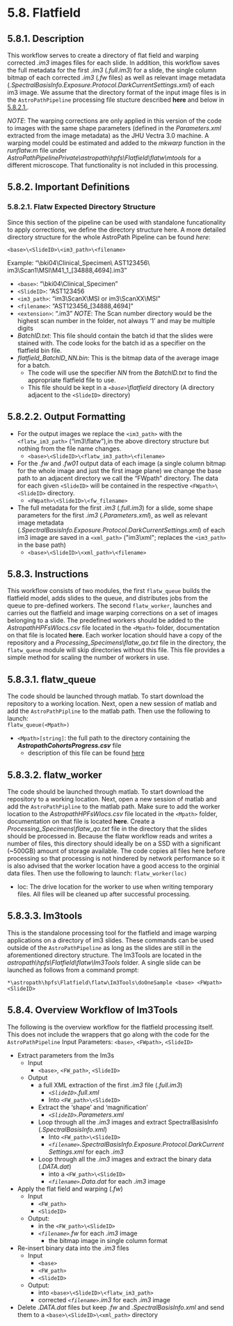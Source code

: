 # 5.8. Flatfield
## 5.8.1. Description
This workflow serves to create a directory of flat field and warping corrected *.im3* images files for each slide. In addition, this workflow saves the full metadata for the first *.im3* (*.full.im3*) for a slide, the single column bitmap of each corrected *.im3* (*.fw* files) as well as relevant image metadata (*.SpectralBasisInfo.Exposure.Protocol.DarkCurrentSettings.xml*) of each im3 image. We assume that the directory format of the input image files is in the ```AstroPathPipeline``` processing file stucture described **here** and below in [5.8.2.1.](#5821-flatw-expected-directory-structure "Title"). 

*NOTE*: The warping corrections are only applied in this version of the code to images with the same shape parameters (defined in the *Parameters.xml* extracted from the image metadata) as the JHU Vectra 3.0 machine. A warping model could be estimated and added to the *mkwarp* function in the *runflatw.m* file under *AstroPathPipelinePrivate\astropath\hpfs\Flatfield\flatw\mtools* for a different microscope. That functionality is not included in this processing. 

## 5.8.2. Important Definitions
### 5.8.2.1. Flatw Expected Directory Structure
Since this section of the pipeline can be used with standalone funcationality to apply corrections, we define the directory structure here. A more detailed directory structure for the whole AstroPath Pipeline can be found *here*: 
```
<base>\<SlideID>\<im3_path>\<filename>
```
Example:  “\\bki04\Clinical_Specimen\ AST123456\ im3\Scan1\MSI\M41_1_[34888,4694].im3”
- ```<base>```: “\\bki04\Clinical_Specimen”
- ```<SlideID>```: “AST123456
- ```<im3_path>```: “im3\ScanX\MSI or im3\ScanXX\MSI”
- ```<filename>```: “AST123456_[34888,4694]”
- ```<extension>```:  “.im3”
*NOTE*: The Scan number directory would be the highest scan number in the <SlideID> folder, not always ‘1’ and may be multiple digits
- *BatchID.txt*: This file should contain the batch id that the slides were stained with. The code looks for the batch id as a specifier on the flatfield bin file.
- *flatfield_BatchID_NN.bin*: This is the bitmap data of the average image for a batch. 
  - The code will use the specifier *NN* from the *BatchID.txt* to find the appropriate flatfield file to use. 
  - This file should be kept in a *```<base>```\flatfield* directory (A directory adjacent to the ```<SlideID>``` directory)

## 5.8.2.2. Output Formatting
- For the output images we replace the ```<im3_path>``` with the ```<flatw_im3_path>``` (“im3\flatw”),in the above directory structure but nothing from the file name changes.
  - ```<base>\<SlideID>\<flatw_im3_path>\<filename>```
- For the *.fw* and *.fw01* output data of each image (a single column bitmap for the whole image and just the first image plane) we change the base path to an adjacent directory we call the “FWpath” directory. The data for each given ```<SlideID>``` will be contained in the respective ```<FWpath>\<SlideID>``` directory.
  - ```<FWpath>\<SlideID>\<fw_filename>```
- The full metadata for the first *.im3* (*.full.im3*) for a slide, some shape parameters for the first *.im3* (*.Parameters.xml*), as well as relevant image metadata (*.SpectralBasisInfo.Exposure.Protocol.DarkCurrentSettings.xml*) of each im3 image are saved in a ```<xml_path>``` ("im3\xml"; replaces the ```<im3_path>``` in the base path)
  - ```<base>\<SlideID>\<xml_path>\<filename>```

## 5.8.3. Instructions
This workflow consists of two modules, the first ```flatw_queue``` builds the flatfield model, adds slides to the queue, and distributes jobs from the queue to pre-defined workers. The second ```flatw_worker```, launches and carries out the flatfield and image warping corrections on a set of images belonging to a slide. The predefined workers should be added to the *AstropathHPFsWlocs.csv* file located in the ```<Mpath>``` folder, documentation on that file is located **here**. Each worker location should have a copy of the repository and a *Processing_Specimens\flatw_qo.txt* file in the directory, the ```flatw_queue``` module will skip directories without this file. This file provides a simple method for scaling the number of workers in use. 

## 5.8.3.1. flatw_queue
The code should be launched through matlab. To start download the repository to a working location. Next, open a new session of matlab and add the ```AstroPathPipline``` to the matlab path. Then use the following to launch:   
``` flatw_queue(<Mpath>) ``` 
- ```<Mpath>[string]```: the full path to the directory containing the ***AstropathCohortsProgress.csv*** file
   - description of this file can be found [here](../../scans#441-astropath_processing-directory "Title")
  
## 5.8.3.2. flatw_worker   
The code should be launched through matlab. To start download the repository to a working location. Next, open a new session of matlab and add the ```AstroPathPipline``` to the matlab path. Make sure to add the worker location to the *AstropathHPFsWlocs.csv* file located in the ```<Mpath>``` folder, documentation on that file is located **here**. Create a *Processing_Specimens\flatw_qo.txt* file in the directory that the slides should be processed in. Because the flatw workflow reads and writes a number of files, this directory should ideally be on a SSD with a significant (~500GB) amount of storage available. The code copies all files here before processing so that processing is not hindered by network performance so it is also advised that the worker location have a good access to the orginial data files. Then use the following to launch:
``` flatw_worker(loc) ``` 
- loc: The drive location for the worker to use when writing temporary files. All files will be cleaned up after successful processing.  

## 5.8.3.3. Im3tools
This is the standalone processing tool for the flatfield and image warping applications on a directory of im3 slides. These commands can be used outside of the ```AstroPathPipeline``` as long as the slides are still in the aforementioned directory structure. The Im3Tools are located in the *astropath\hpfs\Flatfield\flatw\Im3Tools* folder. A single slide can be launched as follows from a command prompt:
```
*\astropath\hpfs\Flatfield\flatw\Im3Tools\doOneSample <base> <FWpath> <SlideID>
```

## 5.8.4. Overview Workflow of Im3Tools
The following is the overview workflow for the flatfield processing itself. This does not include the wrappers that go along with the code for the ```AstroPathPipeline```
Input Parameters: ```<base>```, ```<FWpath>```, ```<SlideID>```
- Extract parameters from the Im3s
  - Input
    - ```<base>```, ```<FW_path>```, ```<SlideID>```
  - Output
    - a full XML extraction of the first *.im3* file (*.full.im3*)
      - *```<SlideID>```.full.xml*
      - Into ```<FW_path>\<SlideID>``` 
    - Extract the ‘shape’ and ‘magnification’
      - *```<SlideID>```.Parameters.xml*
    - Loop through all the *.im3* images and extract SpectralBasisInfo (*.SpectralBasisInfo.xml*)
      - Into ```<FW_path>\<SlideID>```
      - *```<filename>```.SpectralBasisInfo.Exposure.Protocol.DarkCurrentSettings.xml* for each *.im3*
    - Loop through all the *.im3* images and extract the binary data (*.DATA.dat*)
      - into a ```<FW_path>\<SlideID>``` 
      - *```<filename>```.Data.dat* for each *.im3* image
- Apply the flat field and warping (*.fw*)
  - Input
    - ```<FW_path>```
    - ```<SlideID>```
  - Output: 
    - in the ```<FW_path>\<SlideID>```
    - *```<filename>```.fw* for each *.im3* image
      - the bitmap image in single column format 
- Re-insert binary data into the *.im3* files
  - Input
    - ```<base>```
    - ```<FW_path>```
    - ```<SlideID>```
  - Output: 
    - into ```<base>\<SlideID>\<flatw_im3_path>```
    - corrected *```<filename>```.im3* for each *.im3* image
- Delete *.DATA.dat* files but keep *.fw* and *.SpectralBasisInfo.xml* and send them to a ```<base>\<SlideID>\<xml_path>``` directory
